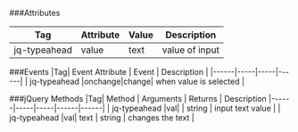 ###Attributes

|Tag| Attribute | Value | Description |
|------|-----|------|---|
| jq-typeahead |   value  |  text    |  value of input |



###Events
|Tag| Event Attribute | Event | Description |
|------|-----|-----|------|
| jq-typeahead |onchange|change|  when value is selected |

###jQuery Methods
|Tag| Method | Arguments | Returns | Description
|------|-----|-----|------|------|
| jq-typeahead |val|  | string |  input text value |
| jq-typeahead |val| text | string |  changes the text |





